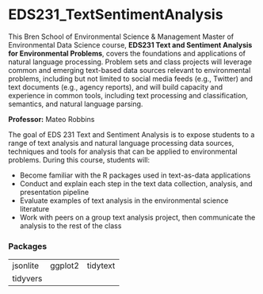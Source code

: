 # EDS231_TextSentimentAnalysis

This Bren School of Environmental Science & Management Master of Environmental Data Science course, **EDS231 Text and Sentiment Analysis for Environmental Problems**, covers the foundations and applications of natural language processing. Problem sets and class projects will leverage common and emerging text-based data sources relevant to environmental problems, including but not limited to social media feeds (e.g., Twitter) and text documents (e.g., agency reports), and will build capacity and experience in common tools, including text processing and classification, semantics, and natural language parsing.

**Professor:** Mateo Robbins 

The goal of EDS 231 Text and Sentiment Analysis is to expose students to a range of text analysis and natural language processing data sources, techniques and tools for analysis that can be applied to environmental problems. During this course, students will:

- Become familiar with the R packages used in text-as-data applications
- Conduct and explain each step in the text data collection, analysis, and presentation pipeline
- Evaluate examples of text analysis in the environmental science literature
- Work with peers on a group text analysis project, then communicate the analysis to the rest of the class

### Packages

|           |            |         |
| --------- | -----------| --------|
| jsonlite  | ggplot2    | tidytext| 
| tidyvers  |            |         |

